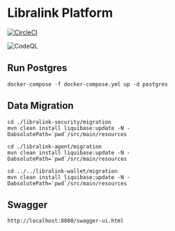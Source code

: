 # Libralink Platform

[![CircleCI](https://dl.circleci.com/status-badge/img/circleci/3mRSbP89jqQQqkK78hQhCE/XQbvcZJj1P4xaBEK1eDraX/tree/main.svg?style=svg)](https://dl.circleci.com/status-badge/redirect/circleci/3mRSbP89jqQQqkK78hQhCE/XQbvcZJj1P4xaBEK1eDraX/tree/main)

![CodeQL](https://github.com/libralinknetwork/libralink-platform/actions/workflows/codeql.yml/badge.svg)

## Run Postgres

```
docker-compose -f docker-compose.yml up -d postgres
```

## Data Migration
```
cd ./libralink-security/migration
mvn clean install liquibase:update -N -DabsolutePath=`pwd`/src/main/resources

cd ./libralink-agent/migration
mvn clean install liquibase:update -N -DabsolutePath=`pwd`/src/main/resources

cd ../../libralink-wallet/migration
mvn clean install liquibase:update -N -DabsolutePath=`pwd`/src/main/resources
```

## Swagger
```
http://localhost:8080/swagger-ui.html
```
